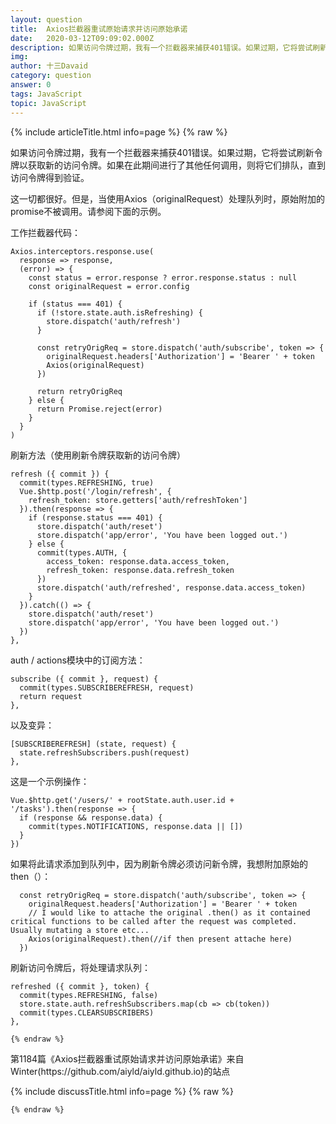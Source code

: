 ```yaml
---
layout: question
title:  Axios拦截器重试原始请求并访问原始承诺
date:   2020-03-12T09:09:02.000Z
description: 如果访问令牌过期，我有一个拦截器来捕获401错误。如果过期，它将尝试刷新令牌以获取新的访问令牌。如果在此期间进行了其他任何调用，则将它们排队，直到访问令牌...
img: 
author: 十三Davaid
category: question
answer: 0
tags: JavaScript
topic: JavaScript
---
```

<div class="article-root">
  <div class="article">
    {% include articleTitle.html info=page %}
    {% raw %}
    <div class="article-content"><p><font style="vertical-align: inherit;"><font style="vertical-align: inherit;">如果访问令牌过期，我有一个拦截器来捕获401错误。</font><font style="vertical-align: inherit;">如果过期，它将尝试刷新令牌以获取新的访问令牌。</font><font style="vertical-align: inherit;">如果在此期间进行了其他任何调用，则将它们排队，直到访问令牌得到验证。</font></font></p>

<p><font style="vertical-align: inherit;"><font style="vertical-align: inherit;">这一切都很好。</font><font style="vertical-align: inherit;">但是，当使用Axios（originalRequest）处理队列时，原始附加的promise不被调用。</font><font style="vertical-align: inherit;">请参阅下面的示例。</font></font></p>

<p><font style="vertical-align: inherit;"><font style="vertical-align: inherit;">工作拦截器代码：</font></font></p>

<pre><code>Axios.interceptors.response.use(<font></font>
  response =&gt; response,<font></font>
  (error) =&gt; {<font></font>
    const status = error.response ? error.response.status : null<font></font>
    const originalRequest = error.config<font></font>
<font></font>
    if (status === 401) {<font></font>
      if (!store.state.auth.isRefreshing) {<font></font>
        store.dispatch('auth/refresh')<font></font>
      }<font></font>
<font></font>
      const retryOrigReq = store.dispatch('auth/subscribe', token =&gt; {<font></font>
        originalRequest.headers['Authorization'] = 'Bearer ' + token<font></font>
        Axios(originalRequest)<font></font>
      })<font></font>
<font></font>
      return retryOrigReq<font></font>
    } else {<font></font>
      return Promise.reject(error)<font></font>
    }<font></font>
  }<font></font>
)<font></font>
</code></pre>

<p><font style="vertical-align: inherit;"><font style="vertical-align: inherit;">刷新方法（使用刷新令牌获取新的访问令牌）</font></font></p>

<pre><code>refresh ({ commit }) {<font></font>
  commit(types.REFRESHING, true)<font></font>
  Vue.$http.post('/login/refresh', {<font></font>
    refresh_token: store.getters['auth/refreshToken']<font></font>
  }).then(response =&gt; {<font></font>
    if (response.status === 401) {<font></font>
      store.dispatch('auth/reset')<font></font>
      store.dispatch('app/error', 'You have been logged out.')<font></font>
    } else {<font></font>
      commit(types.AUTH, {<font></font>
        access_token: response.data.access_token,<font></font>
        refresh_token: response.data.refresh_token<font></font>
      })<font></font>
      store.dispatch('auth/refreshed', response.data.access_token)<font></font>
    }<font></font>
  }).catch(() =&gt; {<font></font>
    store.dispatch('auth/reset')<font></font>
    store.dispatch('app/error', 'You have been logged out.')<font></font>
  })<font></font>
},<font></font>
</code></pre>

<p><font style="vertical-align: inherit;"><font style="vertical-align: inherit;">auth / actions模块中的订阅方法：</font></font></p>

<pre><code>subscribe ({ commit }, request) {<font></font>
  commit(types.SUBSCRIBEREFRESH, request)<font></font>
  return request<font></font>
},<font></font>
</code></pre>

<p><font style="vertical-align: inherit;"><font style="vertical-align: inherit;">以及变异：</font></font></p>

<pre><code>[SUBSCRIBEREFRESH] (state, request) {<font></font>
  state.refreshSubscribers.push(request)<font></font>
},<font></font>
</code></pre>

<p><font style="vertical-align: inherit;"><font style="vertical-align: inherit;">这是一个示例操作：</font></font></p>

<pre><code>Vue.$http.get('/users/' + rootState.auth.user.id + '/tasks').then(response =&gt; {<font></font>
  if (response &amp;&amp; response.data) {<font></font>
    commit(types.NOTIFICATIONS, response.data || [])<font></font>
  }<font></font>
})<font></font>
</code></pre>

<p><font style="vertical-align: inherit;"><font style="vertical-align: inherit;">如果将此请求添加到队列中，因为刷新令牌必须访问新令牌，我想附加原始的then（）：</font></font></p>

<pre><code>  const retryOrigReq = store.dispatch('auth/subscribe', token =&gt; {<font></font>
    originalRequest.headers['Authorization'] = 'Bearer ' + token<font></font>
    // I would like to attache the original .then() as it contained critical functions to be called after the request was completed. Usually mutating a store etc...<font></font>
    Axios(originalRequest).then(//if then present attache here)<font></font>
  })<font></font>
</code></pre>

<p><font style="vertical-align: inherit;"><font style="vertical-align: inherit;">刷新访问令牌后，将处理请求队列：</font></font></p>

<pre><code>refreshed ({ commit }, token) {<font></font>
  commit(types.REFRESHING, false)<font></font>
  store.state.auth.refreshSubscribers.map(cb =&gt; cb(token))<font></font>
  commit(types.CLEARSUBSCRIBERS)<font></font>
},<font></font>
</code></pre></div>
    {% endraw %}
  </div>
  <p class="winter_mark">第1184篇《Axios拦截器重试原始请求并访问原始承诺》来自Winter(https://github.com/aiyld/aiyld.github.io)的站点</p>
  <div class="discuss-wrapper">
    {% include discussTitle.html info=page %}
    {% raw %}
    
    {% endraw %}
  </div>
<div>

